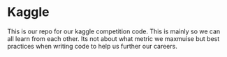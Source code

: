# Kaggle

This is our repo for our kaggle competition code. This is mainly so we can all learn from each other. Its not about what metric we maxmuise but best practices when writing code to help us further our careers.

